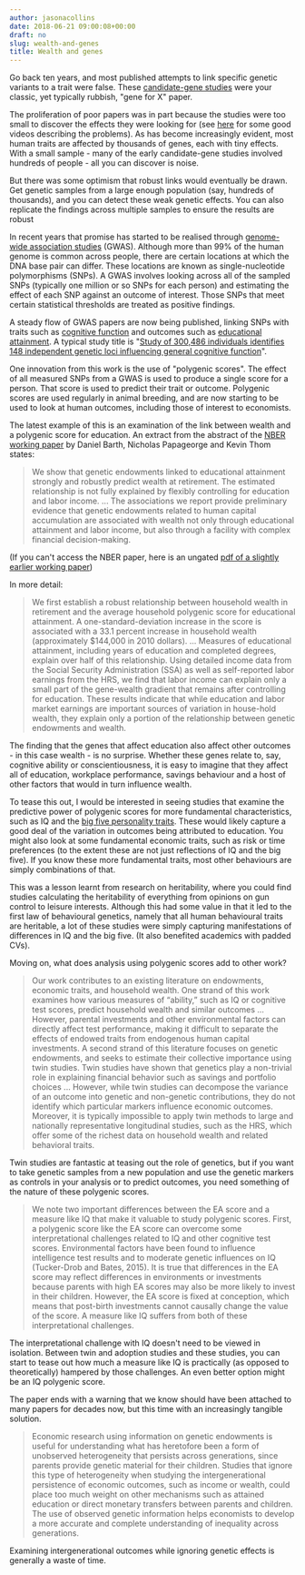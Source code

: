 ```yaml
---
author: jasonacollins
date: 2018-06-21 09:00:08+00:00
draft: no
slug: wealth-and-genes
title: Wealth and genes
---
```


Go back ten years, and most published attempts to link specific genetic variants to a trait were false. These [candidate-gene studies](https://en.wikipedia.org/wiki/Candidate_gene) were your classic, yet typically rubbish, "gene for X" paper.

The proliferation of poor papers was in part because the studies were too small to discover the effects they were looking for (see [here](https://jasoncollins.blog/genome-wide-association-studies-and-socioeconomic-outcomes/) for some good videos describing the problems). As has become increasingly evident, most human traits are affected by thousands of genes, each with tiny effects. With a small sample - many of the early candidate-gene studies involved hundreds of people - all you can discover is noise.

But there was some optimism that robust links would eventually be drawn. Get genetic samples from a large enough population (say, hundreds of thousands), and you can detect these weak genetic effects. You can also replicate the findings across multiple samples to ensure the results are robust

In recent years that promise has started to be realised through [genome-wide association studies](https://en.m.wikipedia.org/wiki/Genome-wide_association_study) (GWAS). Although more than 99% of the human genome is common across people, there are certain locations at which the DNA base pair can differ. These locations are known as single-nucleotide polymorphisms (SNPs). A GWAS involves looking across all of the sampled SNPs (typically one million or so SNPs for each person) and estimating the effect of each SNP against an outcome of interest. Those SNPs that meet certain statistical thresholds are treated as positive findings.

A steady flow of GWAS papers are now being published, linking SNPs with traits such as [cognitive function](https://www.nature.com/articles/s41467-018-04362-x) and outcomes such as [educational attainment](https://www.nature.com/articles/nature17671). A typical study title is "[Study of 300,486 individuals identifies 148 independent genetic loci influencing general cognitive function](https://www.nature.com/articles/s41467-018-04362-x)".

One innovation from this work is the use of "polygenic scores". The effect of all measured SNPs from a GWAS is used to produce a single score for a person. That score is used to predict their trait or outcome. Polygenic scores are used regularly in animal breeding, and are now starting to be used to look at human outcomes, including those of interest to economists.

The latest example of this is an examination of the link between wealth and a polygenic score for education. An extract from the abstract of the [NBER working paper](http://www.nber.org/papers/w24642) by Daniel Barth, Nicholas Papageorge and Kevin Thom states:


<blockquote>We show that genetic endowments linked to educational attainment strongly and robustly predict wealth at retirement. The estimated relationship is not fully explained by flexibly controlling for education and labor income. ... The associations we report provide preliminary evidence that genetic endowments related to human capital accumulation are associated with wealth not only through educational attainment and labor income, but also through a facility with complex financial decision-making.

</blockquote>

(If you can't access the NBER paper, here is an ungated [pdf of a slightly earlier working paper](https://nicholaswpapageorge.files.wordpress.com/2018/05/genes_wealth.pdf))

In more detail:


<blockquote>We first establish a robust relationship between household wealth in retirement and the average household polygenic score for educational attainment. A one-standard-deviation increase in the score is associated with a 33.1 percent increase in household wealth (approximately $144,000 in 2010 dollars). ... Measures of educational attainment, including years of education and completed degrees, explain over half of this relationship. Using detailed income data from the Social Security Administration (SSA) as well as self-reported labor earnings from the HRS, we find that labor income can explain only a small part of the gene-wealth gradient that remains after controlling for education. These results indicate that while education and labor market earnings are important sources of variation in house-hold wealth, they explain only a portion of the relationship between genetic endowments and wealth.

</blockquote>

The finding that the genes that affect education also affect other outcomes - in this case wealth - is no surprise. Whether these genes relate to, say, cognitive ability or conscientiousness, it is easy to imagine that they affect all of education, workplace performance, savings behaviour and a host of other factors that would in turn influence wealth.

To tease this out, I would be interested in seeing studies that examine the predictive power of polygenic scores for more fundamental characteristics, such as IQ and the [big five personality traits](https://en.m.wikipedia.org/wiki/Big_Five_personality_traits). These would likely capture a good deal of the variation in outcomes being attributed to education. You might also look at some fundamental economic traits, such as risk or time preferences (to the extent these are not just reflections of IQ and the big five). If you know these more fundamental traits, most other behaviours are simply combinations of that.

This was a lesson learnt from research on heritability, where you could find studies calculating the heritability of everything from opinions on gun control to leisure interests. Although this had some value in that it led to the first law of behavioural genetics, namely that all human behavioural traits are heritable, a lot of these studies were simply capturing manifestations of differences in IQ and the big five. (It also benefited academics with padded CVs).

Moving on, what does analysis using polygenic scores add to other work?


<blockquote>Our work contributes to an existing literature on endowments, economic traits, and household wealth. One strand of this work examines how various measures of “ability,” such as IQ or cognitive test scores, predict household wealth and similar outcomes ... However, parental investments and other environmental factors can directly affect test performance, making it difficult to separate the effects of endowed traits from endogenous human capital investments. A second strand of this literature focuses on genetic endowments, and seeks to estimate their collective importance using twin studies. Twin studies have shown that genetics play a non-trivial role in explaining financial behavior such as savings and portfolio choices ... However, while twin studies can decompose the variance of an outcome into genetic and non-genetic contributions, they do not identify which particular markers influence economic outcomes. Moreover, it is typically impossible to apply twin methods to large and nationally representative longitudinal studies, such as the HRS, which offer some of the richest data on household wealth and related behavioral traits.

</blockquote>

Twin studies are fantastic at teasing out the role of genetics, but if you want to take genetic samples from a new population and use the genetic markers as controls in your analysis or to predict outcomes, you need something of the nature of these polygenic scores.


<blockquote>We note two important differences between the EA score and a measure like IQ that make it valuable to study polygenic scores. First, a polygenic score like the EA score can overcome some interpretational challenges related to IQ and other cognitive test scores. Environmental factors have been found to influence intelligence test results and to moderate genetic influences on IQ (Tucker-Drob and Bates, 2015). It is true that differences in the EA score may reflect differences in environments or investments because parents with high EA scores may also be more likely to invest in their children. However, the EA score is fixed at conception, which means that post-birth investments cannot causally change the value of the score. A measure like IQ suffers from both of these interpretational challenges.

</blockquote>

The interpretational challenge with IQ doesn't need to be viewed in isolation. Between twin and adoption studies and these studies, you can start to tease out how much a measure like IQ is practically (as opposed to theoretically) hampered by those challenges. An even better option might be an IQ polygenic score.

The paper ends with a warning that we know should have been attached to many papers for decades now, but this time with an increasingly tangible solution.


<blockquote>Economic research using information on genetic endowments is useful for understanding what has heretofore been a form of unobserved heterogeneity that persists across generations, since parents provide genetic material for their children. Studies that ignore this type of heterogeneity when studying the intergenerational persistence of economic outcomes, such as income or wealth, could place too much weight on other mechanisms such as attained education or direct monetary transfers between parents and children. The use of observed genetic information helps economists to develop a more accurate and complete understanding of inequality across generations.

</blockquote>

Examining intergenerational outcomes while ignoring genetic effects is generally a waste of time.
